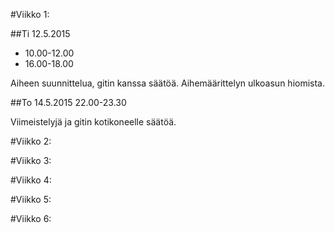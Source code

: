 #Viikko 1:

##Ti 12.5.2015	
- 10.00-12.00
- 16.00-18.00

Aiheen suunnittelua, gitin kanssa säätöä.
Aihemäärittelyn ulkoasun hiomista.

##To 14.5.2015
22.00-23.30

Viimeistelyjä ja gitin kotikoneelle säätöä.


#Viikko 2:


#Viikko 3:


#Viikko 4:


#Viikko 5:


#Viikko 6:
